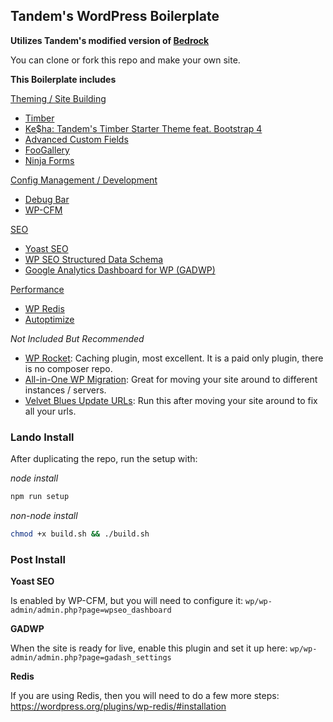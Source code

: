## Tandem's WordPress Boilerplate

**Utilizes Tandem's modified version of [Bedrock](https://github.com/thinktandem/bedrock)**

You can clone or fork this repo and make your own site.

**This Boilerplate includes**

<ins>Theming / Site Building</ins>
* [Timber](https://github.com/timber/timber)
* [Ke$ha: Tandem's Timber Starter Theme feat. Bootstrap 4](https://github.com/thinktandem/kesha)
* [Advanced Custom Fields](https://wordpress.org/plugins/advanced-custom-fields/)
* [FooGallery](https://wordpress.org/plugins/foogallery/)
* [Ninja Forms](https://wordpress.org/plugins/ninja-forms/)

<ins>Config Management / Development</ins>
* [Debug Bar](https://wordpress.org/plugins/debug-bar/)
* [WP-CFM](https://wordpress.org/plugins/wp-cfm/)

<ins>SEO</ins>
* [Yoast SEO](https://wordpress.org/plugins/wordpress-seo/)
* [WP SEO Structured Data Schema](https://wordpress.org/plugins/wp-seo-structured-data-schema/)
* [Google Analytics Dashboard for WP (GADWP)](https://wordpress.org/plugins/google-analytics-dashboard-for-wp/)

<ins>Performance</ins>
* [WP Redis](https://wordpress.org/plugins/wp-redis)
* [Autoptimize](https://wordpress.org/plugins/autoptimize/)

_Not Included But Recommended_

* [WP Rocket](https://wp-rocket.me/): Caching plugin, most excellent. It is a paid only plugin, there is no composer repo.
* [All-in-One WP Migration](https://wordpress.org/plugins/all-in-one-wp-migration/): Great for moving your site around to different instances / servers.
* [Velvet Blues Update URLs](https://wordpress.org/plugins/velvet-blues-update-urls/): Run this after moving your site around to fix all your urls.


### Lando Install

After duplicating the repo, run the setup with:

_node install_

```bash
npm run setup
```

_non-node install_

```bash
chmod +x build.sh && ./build.sh
```

### Post Install

**Yoast SEO**

Is enabled by WP-CFM, but you will need to configure it: ```wp/wp-admin/admin.php?page=wpseo_dashboard```

**GADWP**

When the site is ready for live, enable this plugin and set it up here: ```wp/wp-admin/admin.php?page=gadash_settings```

**Redis**

If you are using Redis, then you will need to do a few more steps: https://wordpress.org/plugins/wp-redis/#installation


